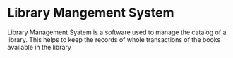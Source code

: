 # Library Mangement System
 Library Management Syatem is a software used to manage the catalog of a library.  This helps to keep the records of whole transactions of the books available in the library
